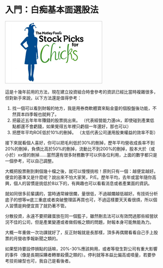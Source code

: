 # 入門：白痴基本面選股法

![&#x6A19;&#x984C;&#x7684;&#x767D;&#x75F4;&#x662F;&#x8D85;&#x7D1A;&#x7C21;&#x55AE;&#xFF0C;&#x8AB0;&#x90FD;&#x80FD;&#x7528;&#x7684;&#x610F;&#x601D;](../.gitbook/assets/stock-picks-for-chicks.jpg)

這是十幾年前用的方法，現在建立投資組合時會參考的資訊已經比當時複雜很多，但對新手來說，以下方法還是值得參考：

1. 找一個可以看到財報的地方，我是用券商軟體寶來點金靈的個股盤後功能，不然買本四季報也就夠了。 
2. 把最近五年年年賺錢的股票挑出來。 （代表經營能力還ok，即使碰到產業低點都還不會虧錢，如果覺得五年裡只虧個一年還好，那也可以） 
3. 把歷年平均ROE低於10%的刪掉。 （太低代表公司運用股東權益的效率不彰）

接下來就看個人喜好，你可以把毛利低於30%的刪掉，歷年平均營收成長率不到20%的刪掉，負債比高於50%的刪掉，流動比不到200%的刪掉，股本大於（或小於）xx億的刪掉……當然還有很多財務數字可以供各位利用，上面的數字都只是一個參考，可以自己調整。  
  
大概把股票刪到剩個幾十檔之後，就可以慢慢挑啦！原則只有一個：越便宜越好。便宜的基準又是什麼呢？說出來不怕大家笑，P/E。歷年平均，去年或當年隨你高興，個人的習慣是挑低於8以下的，有興趣也可以看看消息或者產業面的資訊。  
  
就如同很多前輩講的，當時通常線很爛，量很低，不過越爛越低越好。有技術分析底子的想等w底三重底或者突破整理區再買也可，不過這樣要天天看很煩，所以個人習慣是夠便宜買了就扔著不管。  
  
分散投資，永遠不要把雞蛋放在同一個籃子，雖然刪去法可以有效閃過那些經營狀況不佳的公司，但是產業變遷或者做假帳之類的問題，財報本身可能無能為力。  
  
大概一年重做一次功課就好了，反正財報就是長那樣，頂多再偶爾看看自己手上股票的月營收季報新聞之類的。  
  
如果堅持要設停損點的話嘛，20%-30%應該夠用，或者等發生對公司有重大影響的事件（像是長期採購者轉單殺價之類的）。停利就等本益比偏高或噴量，若要參考技術線型也可，我自己是看後者。

